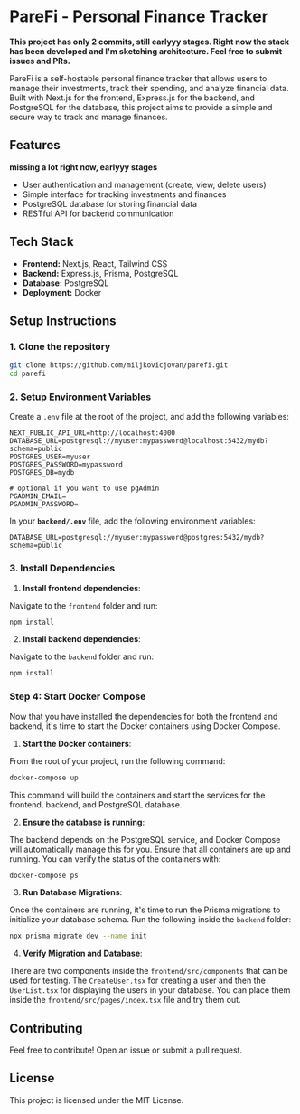 # PareFi - Personal Finance Tracker

**This project has only 2 commits, still earlyyy stages. Right now the stack has been developed and I'm sketching architecture. Feel free to submit issues and PRs.**

PareFi is a self-hostable personal finance tracker that allows users to manage their investments, track their spending, and analyze financial data. Built with Next.js for the frontend, Express.js for the backend, and PostgreSQL for the database, this project aims to provide a simple and secure way to track and manage finances.

## Features

**missing a lot right now, earlyyy stages**

- User authentication and management (create, view, delete users)
- Simple interface for tracking investments and finances
- PostgreSQL database for storing financial data
- RESTful API for backend communication

## Tech Stack

- **Frontend:** Next.js, React, Tailwind CSS
- **Backend:** Express.js, Prisma, PostgreSQL
- **Database:** PostgreSQL
- **Deployment:** Docker

## Setup Instructions

### 1. Clone the repository

```bash
git clone https://github.com/miljkovicjovan/parefi.git
cd parefi
```

### 2. Setup Environment Variables

Create a `.env` file at the root of the project, and add the following variables:

```env
NEXT_PUBLIC_API_URL=http://localhost:4000
DATABASE_URL=postgresql://myuser:mypassword@localhost:5432/mydb?schema=public
POSTGRES_USER=myuser
POSTGRES_PASSWORD=mypassword
POSTGRES_DB=mydb

# optional if you want to use pgAdmin
PGADMIN_EMAIL=
PGADMIN_PASSWORD=
```

In your **`backend/.env`** file, add the following environment variables:

```env
DATABASE_URL=postgresql://myuser:mypassword@postgres:5432/mydb?schema=public
```

### 3. Install Dependencies

1. **Install frontend dependencies**:
   
Navigate to the `frontend` folder and run:

```bash
npm install
```

2. **Install backend dependencies**:
   
Navigate to the `backend` folder and run:

```bash
npm install
```

### Step 4: Start Docker Compose

Now that you have installed the dependencies for both the frontend and backend, it's time to start the Docker containers using Docker Compose.

1. **Start the Docker containers**:

From the root of your project, run the following command:

```bash
docker-compose up
```

This command will build the containers and start the services for the frontend, backend, and PostgreSQL database.

2. **Ensure the database is running**:

The backend depends on the PostgreSQL service, and Docker Compose will automatically manage this for you. Ensure that all containers are up and running. You can verify the status of the containers with:

```bash
docker-compose ps
```

3. **Run Database Migrations**:

Once the containers are running, it's time to run the Prisma migrations to initialize your database schema. Run the following inside the `backend` folder:

```bash
npx prisma migrate dev --name init
```

4. **Verify Migration and Database**:

There are two components inside the `frontend/src/components` that can be used for testing. The `CreateUser.tsx` for creating a user and then the `UserList.tsx` for displaying the users in your database. You can place them inside the `frontend/src/pages/index.tsx` file and try them out. 

## Contributing

Feel free to contribute! Open an issue or submit a pull request.

## License

This project is licensed under the MIT License.